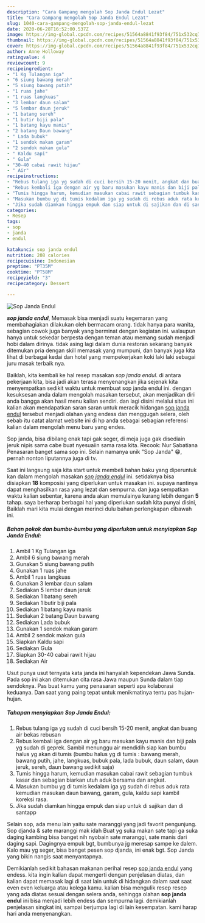 ```yaml
---
description: "Cara Gampang mengolah Sop Janda Endul Lezat"
title: "Cara Gampang mengolah Sop Janda Endul Lezat"
slug: 1040-cara-gampang-mengolah-sop-janda-endul-lezat
date: 2020-06-28T16:52:00.537Z
image: https://img-global.cpcdn.com/recipes/51564a8841f93f84/751x532cq70/sop-janda-endul-foto-resep-utama.jpg
thumbnail: https://img-global.cpcdn.com/recipes/51564a8841f93f84/751x532cq70/sop-janda-endul-foto-resep-utama.jpg
cover: https://img-global.cpcdn.com/recipes/51564a8841f93f84/751x532cq70/sop-janda-endul-foto-resep-utama.jpg
author: Anne Holloway
ratingvalue: 4
reviewcount: 9
recipeingredient:
- "1 Kg Tulangan iga"
- "6 siung bawang merah"
- "5 siung bawang putih"
- "1 ruas jahe"
- "1 ruas langkuas"
- "3 lembar daun salam"
- "5 lembar daun jeruk"
- "1 batang sereh"
- "1 butir biji pala"
- "1 batang kayu manis"
- "2 batang Daun bawang"
- " Lada bubuk"
- "1 sendok makan garam"
- "2 sendok makan gula"
- " Kaldu sapi"
- " Gula"
- "30-40 cabai rawit hijau"
- " Air"
recipeinstructions:
- "Rebus tulang iga yg sudah di cuci bersih 15-20 menit, angkat dan buang air bekas rebusan"
- "Rebus kembali iga dengan air yg baru masukan kayu manis dan biji pala yg sudah di geprek. Sambil menunggu air mendidih siap kan bumbu halus yg akan di tumis (bumbu halus yg di tumis : bawang merah, bawang putih, jahe, langkuas, bubuk pala, lada bubuk, daun salam, daun jeruk, sereh, daun bawang sedikit saja)"
- "Tumis hingga harum, kemudian masukan cabai rawit sebagian tumbuk kasar dan sebagian biarkan utuh aduk bersama dan angkat."
- "Masukan bumbu yg di tumis kedalam iga yg sudah di rebus aduk rata kemudian masukan daun bawang, garam, gula, kaldu sapi kambil koreksi rasa."
- "Jika sudah diamkan hingga empuk dan siap untuk di sajikan dan di santapp"
categories:
- Resep
tags:
- sop
- janda
- endul

katakunci: sop janda endul 
nutrition: 208 calories
recipecuisine: Indonesian
preptime: "PT35M"
cooktime: "PT58M"
recipeyield: "3"
recipecategory: Dessert

---
```



![Sop Janda Endul](https://img-global.cpcdn.com/recipes/51564a8841f93f84/751x532cq70/sop-janda-endul-foto-resep-utama.jpg)

<b><i>sop janda endul</i></b>, Memasak bisa menjadi suatu kegemaran yang membahagiakan dilakukan oleh bermacam orang. tidak hanya para wanita, sebagian cowok juga banyak yang berminat dengan kegiatan ini. walaupun hanya untuk sekedar berpesta dengan teman atau memang sudah menjadi hobi dalam dirinya. tidak asing lagi dalam dunia restoran sekarang banyak ditemukan pria dengan skill memasak yang mumpuni, dan banyak juga kita lihat di berbagai kedai dan hotel yang mempekerjakan koki laki laki sebagai juru masak terbaik nya.

Baiklah, kita kembali ke hal resep masakan <i>sop janda endul</i>. di antara pekerjaan kita, bisa jadi akan terasa menyenangkan jika sejenak kita menyempatkan sedikit waktu untuk membuat sop janda endul ini. dengan kesuksesan anda dalam mengolah masakan tersebut, akan menjadikan diri anda bangga akan hasil menu kalian sendiri. dan lagi disini melalui situs ini kalian akan mendapatkan saran saran untuk meracik hidangan <u>sop janda endul</u> tersebut menjadi olahan yang endess dan menggugah selera, oleh sebab itu catat alamat website ini di hp anda sebagai sebagian referensi kalian dalam mengolah menu baru yang endes.

Sop janda, bisa dibilang enak tapi gak seger, di meja juga gak disediain jeruk nipis sama cabe buat nyesuaiin sama rasa kita. Recook: Nur Sabatiana Penasaran banget sama sop ini. Selain namanya unik &#34;Sop Janda&#34; 😁, pernah nonton liputannya juga di tv.


Saat ini langsung saja kita start untuk membeli bahan baku yang diperuntuk kan dalam mengolah masakan <u><i>sop janda endul</i></u> ini. setidaknya bisa disiapkan <b>18</b> komposisi yang diperlukan untuk masakan ini. supaya nantinya dapat menghasilkan rasa yang lezat dan sempurna. dan juga sempatkan waktu kalian sebentar, karena anda akan memulainya kurang lebih dengan <b>5</b> tahap. saya berharap berbagai hal yang diperlukan sudah kita punyai disini, Baiklah mari kita mulai dengan merinci dulu bahan perlengkapan dibawah ini.

<!--inarticleads1-->

##### Bahan pokok dan bumbu-bumbu yang diperlukan untuk menyiapkan Sop Janda Endul:

1. Ambil 1 Kg Tulangan iga
1. Ambil 6 siung bawang merah
1. Gunakan 5 siung bawang putih
1. Gunakan 1 ruas jahe
1. Ambil 1 ruas langkuas
1. Gunakan 3 lembar daun salam
1. Sediakan 5 lembar daun jeruk
1. Sediakan 1 batang sereh
1. Sediakan 1 butir biji pala
1. Sediakan 1 batang kayu manis
1. Sediakan 2 batang Daun bawang
1. Sediakan  Lada bubuk
1. Gunakan 1 sendok makan garam
1. Ambil 2 sendok makan gula
1. Siapkan  Kaldu sapi
1. Sediakan  Gula
1. Siapkan 30-40 cabai rawit hijau
1. Sediakan  Air


Usut punya usut ternyata kata janda ini hanyalah kependekan Jawa Sunda. Pada sop ini akan ditemukan cita rasa Jawa maupun Sunda dalam tiap sendoknya. Pas buat kamu yang penasaran seperti apa kolaborasi keduanya. Dan saat yang paing tepat untuk menikmatinya tentu pas hujan-hujan. 

<!--inarticleads2-->

##### Tahapan menyiapkan Sop Janda Endul:

1. Rebus tulang iga yg sudah di cuci bersih 15-20 menit, angkat dan buang air bekas rebusan
1. Rebus kembali iga dengan air yg baru masukan kayu manis dan biji pala yg sudah di geprek. Sambil menunggu air mendidih siap kan bumbu halus yg akan di tumis (bumbu halus yg di tumis : bawang merah, bawang putih, jahe, langkuas, bubuk pala, lada bubuk, daun salam, daun jeruk, sereh, daun bawang sedikit saja)
1. Tumis hingga harum, kemudian masukan cabai rawit sebagian tumbuk kasar dan sebagian biarkan utuh aduk bersama dan angkat.
1. Masukan bumbu yg di tumis kedalam iga yg sudah di rebus aduk rata kemudian masukan daun bawang, garam, gula, kaldu sapi kambil koreksi rasa.
1. Jika sudah diamkan hingga empuk dan siap untuk di sajikan dan di santapp


Selain sop, ada menu lain yaitu sate maranggi yang jadi favorit pengunjung. Sop djanda &amp; sate maranggi mak idah Buat yg suka makan sate tapi ga suka daging kambing bisa banget nih nyobain sate maranggi, sate manis dari daging sapi. Dagingnya empuk bgt, bumbunya jg meresap sampe ke dalem. Kalo mau yg seger, bisa banget pesen sop djanda, ini enak bgt. Sop Janda yang bikin nangis saat menyantapnya. 

Demikianlah sedikit bahasan makanan perihal resep <u>sop janda endul</u> yang endess. kita ingin kalian dapat mengerti dengan penjelasan diatas, dan kalian dapat memasak lagi di saat lain untuk di hidangkan dalam saat saat even even keluarga atau kolega kamu. kalian bisa mengulik resep resep yang ada diatas sesuai dengan selera anda, sehingga olahan <b>sop janda endul</b> ini bisa menjadi lebih endess dan sempurna lagi. demikianlah penjelasan singkat ini, sampai berjumpa lagi di lain kesempatan. kami harap hari anda menyenangkan.
